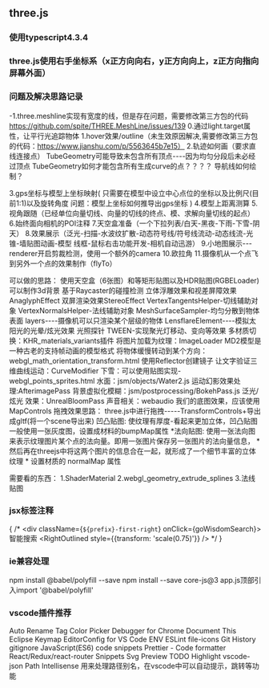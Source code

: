 ## three.js

### 使用typescript4.3.4

### three.js使用右手坐标系（x正方向向右，y正方向向上，z正方向指向屏幕外面）

### 问题及解决思路记录
 -1.three.meshline实现有宽度的线，但是存在问题，需要修改第三方包的代码 https://github.com/spite/THREE.MeshLine/issues/139
 0.通过light.target属性，让平行光追踪物体
 1.hover效果/outline（未生效原因解决,需要修改第三方包的代码：https://www.jianshu.com/p/5563645b7e15）
 2.轨迹如何画（要求直线连接点）
TubeGeometry可能导致未包含所有顶点----因为均匀分段后未必经过顶点
TubeGeometry如何才能包含所有生成curve的点？？？？
导航线如何绘制？

 3.gps坐标与模型上坐标映射(
 只需要在模型中设立中心点位的坐标以及比例尺(目前1:1)以及旋转角度
 问题：模型上坐标如何推导出gps坐标
 )
 4.模型上距离测算
 5.视角跟随（已经单位向量切线、向量的切线的终点、模、求解向量切线的起点）
 6.始终面向相机的POI注释
 7.天空盒准备（一个下拉列表/白天-黑夜-下雨-下雪-阴天）
 8.效果展示（泛光-扫描-水波纹扩散-动态符号线/符号线流动-动态线流-光锥-墙贴图动画-模型  线框-鼠标右击功能开发-相机自动迅游）
 9.小地图展示---renderer开启剪裁检测，使用一个额外的camera
 10.欧拉角
11.摄像机从一个点飞到另外一个点的效果制作（flyTo）

可以做的思路：
使用天空盒（6张图）和等矩形贴图以及HDR贴图(RGBELoader)可以制作3d背景
基于Raycaster的碰撞检测
立体浮雕效果和视差屏障效果AnaglyphEffect
双屏渲染效果StereoEffect
VertexTangentsHelper-切线辅助对象
VertexNormalsHelper-法线辅助对象
MeshSurfaceSampler-均匀分散到物体表面
layers----摄像机可以只渲染某个层级的物体
LensflareElement----模拟太阳光的光晕/炫光效果
光照探针
TWEEN-实现聚光灯移动、变向等效果
多材质切换：KHR_materials_variants插件
将图片加载为纹理：ImageLoader
MD2模型是一种古老的支持帧动画的模型格式
将物体缓慢转动到某个方向：webgl_math_orientation_transform.html
使用Reflector创建镜子
让文字验证三维曲线运动：CurveModifier
下雪：可以使用贴图实现-webgl_points_sprites.html
水面：jsm/objects/Water2.js
运动幻影效果处理:AfterimagePass
背景虚拟化模糊：jsm/postprocessing/BokehPass.js
泛光/炫光 效果：UnrealBloomPass
声音相关：webaudio
我们的底图效果，应该使用MapControls
拖拽效果思路：
three.js中进行拖拽-----TransformControls+导出成gltf(将一个scene导出来)
凹凸贴图: 使纹理有厚度-看起来更加立体，凹凸贴图一般使用一张灰度图，设置成材料的bumpMap属性
*法向贴图: 使用一张法向图来表示纹理图片某个点的法向量。即用一张图片保存另一张图片的法向量信息，
         * 然后再在threejs中将这两个图片的信息合在一起，就形成了一个细节丰富的立体纹理
         * 设置材质的 normalMap 属性




需要看的东西：
1.ShaderMaterial
2.webgl_geometry_extrude_splines
3.法线贴图


### jsx标签注释
 {
    /* 
    <div className={`${prefix}-first-right`} onClick={goWisdomSearch}>
        <span>智能搜索</span>
        <RightOutlined style={{transform: 'scale(0.75)'}} />
    </div>
    */
}

### ie兼容处理
npm install @babel/polyfill --save
npm install --save core-js@3
app.js顶部引入import '@babel/polyfill'

### vscode插件推荐
Auto Rename Tag
Color Picker
Debugger for Chrome
Document This
Eclipse Keymap
EditorConfig for VS Code
ENV
ESLint
file-icons
Git History
gitignore
JavaScript(ES6) code snippets
Prettier - Code formatter
React/Redux/react-router Snippets
Svg Preview
TODO Highlight
vscode-json
Path Intellisense 用来处理路径别名，在vscode中可以自动提示，跳转等功能
